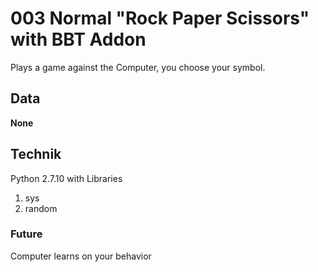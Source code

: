 # 003 Normal "Rock Paper Scissors" with BBT Addon
Plays a game against the Computer, you choose your symbol.

## Data
__None__

## Technik
Python 2.7.10 with Libraries
1. sys
2. random

### Future
Computer learns on your behavior
